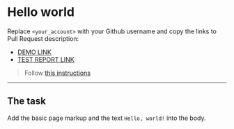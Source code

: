 # Hello world
Replace `<your_account>` with your Github username and copy the links to Pull Request description:
- [DEMO LINK](https://Nikita211112.github.io/layout_hello-world/)
- [TEST REPORT LINK](https://Nikita211112.github.io/layout_hello-world/report/html_report/)

> Follow [this instructions](https://mate-academy.github.io/layout_task-guideline/#how-to-solve-the-layout-tasks-on-github)
___

## The task 
Add the basic page markup and the text `Hello, world!` into the body.
